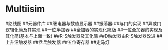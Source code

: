 # Multiisim
#路线图
##元器件库
##继电器与数值显示器
##振荡器
##与门的实现
##异或门逻辑化简及其实现
##一位半加器
##全加器的实现化简版
##一位全加器的实现及其化简(基本与上面一致)
##R-S触发器及其化简
##D触发器由R-S触发器改进
##上升沿触发器
##乒乓触发器
##五位寄存器
##走马灯